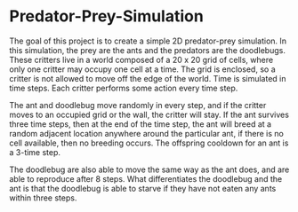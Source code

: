 # Predator-Prey-Simulation

The goal of this project is to create a simple 2D predator-prey simulation. In this simulation, the prey are the ants and the predators are the doodlebugs. These critters live in a world composed of a 20 x 20 grid of cells, where only one critter may occupy one cell at a time. The grid is enclosed, so a critter is not allowed to move off the edge of the world. Time is simulated in time steps. Each critter performs some action every time step. 

The ant and doodlebug move randomly in every step, and if the critter moves to an occupied grid or the wall, the critter will stay. If the ant survives three time steps, then at the end of the time step, the ant will breed at a random adjacent location anywhere around the particular ant, if there is no cell available, then no breeding occurs. The offspring cooldown for an ant is a 3-time step. 

The doodlebug are also able to move the same way as the ant does, and are able to reproduce after 8 steps. What differentiates the doodlebug and the ant is that the doodlebug is able to starve if they have not eaten any ants within three steps. 
